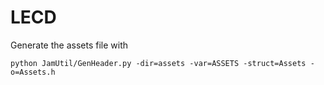 LECD
====

Generate the assets file with

    python JamUtil/GenHeader.py -dir=assets -var=ASSETS -struct=Assets -o=Assets.h
